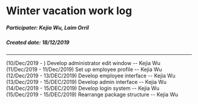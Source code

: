 # Winter vacation work log

##### Participater: Kejia Wu, Laim Orril
##### Created date: 18/12/2019
----

(10/Dec/2019 - ) Develop administrator edit window -- Kejia Wu
(11/Dec/2019 - 11/Dec/2019) Set up employee profile --  Kejia Wu
(12/Dec/2019 - 13/DEC/2019) Develop employee interface -- Kejia Wu
(13/Dec/2019 - 15/DEC/2019) Develop admin interface -- Kejia Wu
(14/Dec/2019 - 15/DEC/2019) Develop login system -- Kejia Wu
(15/Dec/2019 - 15/DEC/2019) Rearrange package structure -- Kejia Wu